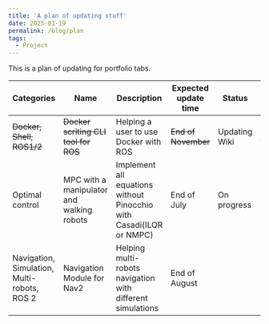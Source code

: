 ```yaml
---
title: 'A plan of updating stuff'
date: 2025-01-19
permalink: /blog/plan
tags:
  - Project
---
```


This is a plan of updating for portfolio tabs.

| Categories | Name | Description | Expected update time | Status | ETC |
|---|---|---|---|---|---|
| ~~Docker, Shell, ROS1/2~~ | ~~Docker scriting CLI tool for ROS~~ | Helping a user to use Docker with ROS | ~~End of November~~ | Updating Wiki | [ros_contr](https://mars-hss.github.io/blog/ros_container) |
| Optimal control | MPC with a manipulator and walking robots | Implement all equations without Pinocchio with Casadi(ILQR or NMPC) | End of July | On progress  |  |
| Navigation, Simulation, Multi-robots, ROS 2 | Navigation Module for Nav2 | Helping multi-robots navigation with different simulations | End of August |  | UxV and Legged |